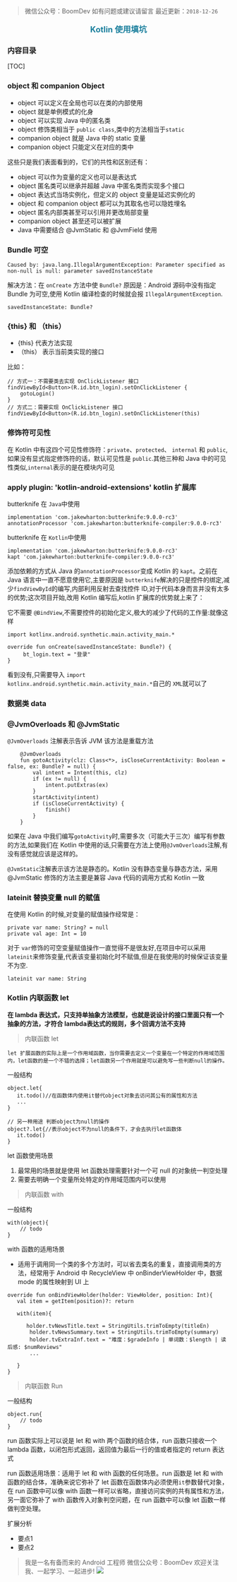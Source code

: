 > 微信公众号：BoomDev
如有问题或建议请留言
最近更新：`2018-12-26`

<p style="text-align:center;color:#1e819e;font-size:1.3em;font-weight: bold;">
Kotlin 使用填坑
</p>

### 内容目录

[TOC]

### object 和 companion Object

- object 可以定义在全局也可以在类的内部使用
- object 就是单例模式的化身
- object 可以实现 Java 中的匿名类
- object 修饰类相当于 `public class`,类中的方法相当于`static`
- companion object 就是 Java 中的 static 变量
- companion object 只能定义在对应的类中

这些只是我们表面看到的，它们的共性和区别还有：

- object 可以作为变量的定义也可以是表达式
- object 匿名类可以继承并超越 Java 中匿名类而实现多个接口
- object 表达式当场实例化，但定义的 object 变量是延迟实例化的
- object 和 companion object 都可以为其取名也可以隐姓埋名
- object 匿名内部类甚至可以引用并更改局部变量
- companion object 甚至还可以被扩展
- Java 中需要结合 @JvmStatic 和 @JvmField 使用

### Bundle 可空
```
Caused by: java.lang.IllegalArgumentException: Parameter specified as non-null is null: parameter savedInstanceState
```
解决方法：在 `onCreate` 方法中使 `Bundle?` 原因是：Android 源码中没有指定 Bundle 为可空,使用 Kotlin 编译检查的时候就会报 `IllegalArgumentException`.
```
savedInstanceState: Bundle?
```

### {this} 和 （this）

- {this} 代表方法实现
- （this） 表示当前类实现的接口

比如：
```
// 方式一：不需要类去实现 OnClickListener 接口
findViewById<Button>(R.id.btn_login).setOnClickListener {
    gotoLogin()
}
// 方式二：需要实现 OnClickListener 接口
findViewById<Button>(R.id.btn_login).setOnClickListener(this)
```
### 修饰符可见性
在 Kotlin 中有这四个可见性修饰符：`private`、`protected`、 `internal` 和 `public`, 如果没有显式指定修饰符的话，默认可见性是 `public`.其他三种和 Java 中的可见性类似,`internal`表示的是在模块内可见
### apply plugin: 'kotlin-android-extensions' kotlin 扩展库
butterknife 在 `Java`中使用
```
implementation 'com.jakewharton:butterknife:9.0.0-rc3'
annotationProcessor 'com.jakewharton:butterknife-compiler:9.0.0-rc3'
```
butterknife 在 `Kotlin`中使用
```
implementation 'com.jakewharton:butterknife:9.0.0-rc3'
kapt 'com.jakewharton:butterknife-compiler:9.0.0-rc3'
```
添加依赖的方式从 Java 的`annotationProcessor`变成 Kotlin 的 `kapt`。之前在 Java 语言中一直不愿意使用它,主要原因是 `butterknife`解决的只是控件的绑定,减少`findViewById`的编写,内部利用反射去查找控件 ID,对于代码本身而言并没有太多的优势;这次项目开始,改用 Kotlin 编写后,kotlin 扩展库的优势就上来了：

它不需要 `@BindView`,不需要控件的初始化定义,极大的减少了代码的工作量:就像这样
```
import kotlinx.android.synthetic.main.activity_main.*

override fun onCreate(savedInstanceState: Bundle?) {
     bt_login.text = "登录"
}
```
看到没有,只需要导入
`import kotlinx.android.synthetic.main.activity_main.*`自己的 `XML`就可以了
### 数据类 data

### @JvmOverloads 和 @JvmStatic
`@JvmOverloads` 注解表示告诉 JVM 该方法是重载方法
```
    @JvmOverloads
    fun gotoActivity(clz: Class<*>, isCloseCurrentActivity: Boolean = false, ex: Bundle? = null) {
        val intent = Intent(this, clz)
        if (ex != null) {
            intent.putExtras(ex)
        }
        startActivity(intent)
        if (isCloseCurrentActivity) {
            finish()
        }
    }
```
如果在 Java 中我们编写`gotoActivity`时,需要多次（可能大于三次）编写有参数的方法,如果我们在 Kotlin 中使用的话,只需要在方法上使用`@JvmOverloads`注解,有没有感觉就应该是这样的。

`@JvmStatic`注解表示该方法是静态的。Kotlin 没有静态变量与静态方法，采用 @JvmStatic 修饰的方法主要是兼容 Java 代码的调用方式和 Kotlin 一致

### lateinit 替换变量 null 的赋值
在使用 Kotlin 的时候,对变量的赋值操作经常是：
```
private var name: String? = null
private val age: Int = 10
```
对于 `var`修饰的可空变量赋值操作一直觉得不是很友好,在项目中可以采用`lateinit`来修饰变量,代表该变量初始化时不赋值,但是在我使用的时候保证该变量不为空.
```
lateinit var name: String
```
### Kotlin 内联函数 let

**在 lambda 表达式，只支持单抽象方法模型，也就是说设计的接口里面只有一个抽象的方法，才符合 lambda表达式的规则，多个回调方法不支持**

>  内联函数 let 

```
let 扩展函数的实际上是一个作用域函数，当你需要去定义一个变量在一个特定的作用域范围内，let函数的是一个不错的选择；let函数另一个作用就是可以避免写一些判断null的操作。
```

一般结构

```
object.let{
   it.todo()//在函数体内使用it替代object对象去访问其公有的属性和方法
   ...
}

// 另一种用途 判断object为null的操作
object?.let{//表示object不为null的条件下，才会去执行let函数体
   it.todo()
}
```

let 函数使用场景

1. 最常用的场景就是使用 let 函数处理需要针对一个可 null 的对象统一判空处理
2. 需要去明确一个变量所处特定的作用域范围内可以使用

> 内联函数 with

一般结构

```
with(object){
	// todo
}
```

with 函数的适用场景

- 适用于调用同一个类的多个方法时，可以省去类名的重复，直接调用类的方法，经常用于 Android 中 RecycleView 中 onBinderViewHolder 中，数据 mode 的属性映射到 UI 上

```
override fun onBindViewHolder(holder: ViewHolder, position: Int){
   val item = getItem(position)?: return
   
   with(item){
   
      holder.tvNewsTitle.text = StringUtils.trimToEmpty(titleEn)
	   holder.tvNewsSummary.text = StringUtils.trimToEmpty(summary)
	   holder.tvExtraInf.text = "难度：$gradeInfo | 单词数：$length | 读后感: $numReviews"
       ...   
   
   }
}
```

> 内联函数 Run

一般结构

```
object.run{
	// todo
}
```

run 函数实际上可以说是 let 和 with 两个函数的结合体，run 函数只接收一个 lambda 函数，以闭包形式返回，返回值为最后一行的值或者指定的 return 表达式



run 函数适用场景：适用于 let 和 with 函数的任何场景。run 函数是 let 和 with 函数的结合体，准确来说它弥补了 let 函数在函数体内必须使用`it`参数替代对象，在 run 函数中可以像 with 函数一样可以省略，直接访问实例的共有属性和方法，另一面它弥补了 with 函数传入对象判空问题，在 run 函数中可以像 let 函数一样做判空处理。







扩展分析

- 要点1
- 要点2





> 我是一名有备而来的 Android 工程师
微信公众号：BoomDev
欢迎关注我、一起学习、一起进步!
![](http://pbl7l4exy.bkt.clouddn.com/%E5%85%AC%E4%BC%97%E5%8F%B78.jpg)


